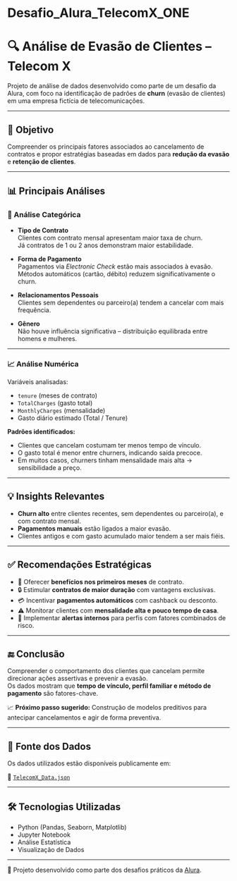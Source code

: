 # Desafio_Alura_TelecomX_ONE

# 🔍 Análise de Evasão de Clientes – **Telecom X**

Projeto de análise de dados desenvolvido como parte de um desafio da Alura, com foco na identificação de padrões de **churn** (evasão de clientes) em uma empresa fictícia de telecomunicações.

---

## 📌 Objetivo

Compreender os principais fatores associados ao cancelamento de contratos e propor estratégias baseadas em dados para **redução da evasão** e **retenção de clientes**.

---

## 📊 Principais Análises

### 📁 Análise Categórica

- **Tipo de Contrato**  
  Clientes com contrato mensal apresentam maior taxa de churn.  
  Já contratos de 1 ou 2 anos demonstram maior estabilidade.

- **Forma de Pagamento**  
  Pagamentos via *Electronic Check* estão mais associados à evasão.  
  Métodos automáticos (cartão, débito) reduzem significativamente o churn.

- **Relacionamentos Pessoais**  
  Clientes sem dependentes ou parceiro(a) tendem a cancelar com mais frequência.

- **Gênero**  
  Não houve influência significativa – distribuição equilibrada entre homens e mulheres.

---

### 📈 Análise Numérica

Variáveis analisadas:

- `tenure` (meses de contrato)
- `TotalCharges` (gasto total)
- `MonthlyCharges` (mensalidade)
- Gasto diário estimado (Total / Tenure)

**Padrões identificados:**

- Clientes que cancelam costumam ter menos tempo de vínculo.
- O gasto total é menor entre churners, indicando saída precoce.
- Em muitos casos, churners tinham mensalidade mais alta → sensibilidade a preço.

---

## 💡 Insights Relevantes

- **Churn alto** entre clientes recentes, sem dependentes ou parceiro(a), e com contrato mensal.
- **Pagamentos manuais** estão ligados a maior evasão.
- Clientes antigos e com gasto acumulado maior tendem a ser mais fiéis.

---

## ✅ Recomendações Estratégicas

- 🎁 Oferecer **benefícios nos primeiros meses** de contrato.
- 🔒 Estimular **contratos de maior duração** com vantagens exclusivas.
- 💳 Incentivar **pagamentos automáticos** com cashback ou desconto.
- ⚠️ Monitorar clientes com **mensalidade alta e pouco tempo de casa**.
- 🚨 Implementar **alertas internos** para perfis com fatores combinados de risco.

---

## 🔚 Conclusão

Compreender o comportamento dos clientes que cancelam permite direcionar ações assertivas e prevenir a evasão.  
Os dados mostram que **tempo de vínculo, perfil familiar e método de pagamento** são fatores-chave.  

📈 **Próximo passo sugerido:** Construção de modelos preditivos para antecipar cancelamentos e agir de forma preventiva.

---

## 🔗 Fonte dos Dados

Os dados utilizados estão disponíveis publicamente em:

📁 [`TelecomX_Data.json`](https://raw.githubusercontent.com/alura-cursos/challenge2-data-science/refs/heads/main/TelecomX_Data.json)

---

## 🛠 Tecnologias Utilizadas

- Python (Pandas, Seaborn, Matplotlib)
- Jupyter Notebook
- Análise Estatística
- Visualização de Dados

---

🚀 Projeto desenvolvido como parte dos desafios práticos da [Alura](https://www.alura.com.br/).
